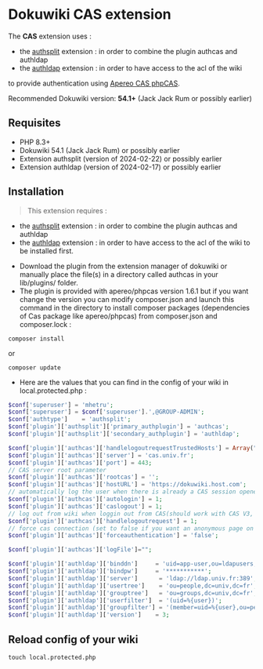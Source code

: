 # Dokuwiki CAS extension

The **CAS** extension uses :
- the [authsplit](https://www.dokuwiki.org/plugin:authsplit) extension : in order to combine the plugin authcas and authldap
- the [authldap](https://www.dokuwiki.org/plugin:authldap) extension : in order to have access to the acl of the wiki

to provide authentication using [Apereo CAS phpCAS](https://github.com/apereo/phpCAS).

Recommended Dokuwiki version: **54.1+** (Jack Jack Rum or possibly earlier)

## Requisites

- PHP 8.3+
- Dokuwiki 54.1 (Jack Jack Rum) or possibly earlier
- Extension authsplit (version of 2024-02-22) or possibly earlier
- Extension authldap (version of 2024-02-17) or possibly earlier

## Installation

> This extension requires :
- the [authsplit](https://www.dokuwiki.org/plugin:authsplit) extension : in order to combine the plugin authcas and authldap
- the [authldap](https://www.dokuwiki.org/plugin:authldap) extension : in order to have access to the acl of the wiki
to be installed first.

* Download the plugin from the extension manager of dokuwiki or manually place the file(s) in a directory called authcas in your lib/plugins/ folder.
* The plugin is provided with apereo/phpcas version 1.6.1 but if you want change the version you can modify composer.json and launch this command in the directory to install composer packages (dependencies of Cas package like apereo/phpcas) from composer.json and composer.lock :
```
composer install
```
or
```
composer update
```
* Here are the values that you can find in the config of your wiki in local.protected.php :

```php
$conf['superuser'] = 'mhetru';
$conf['superuser'] = $conf['superuser'].',@GROUP-ADMIN';
$conf['authtype']    = 'authsplit';
$conf['plugin']['authsplit']['primary_authplugin'] = 'authcas';
$conf['plugin']['authsplit']['secondary_authplugin'] = 'authldap';

$conf['plugin']['authcas']['handlelogoutrequestTrustedHosts'] = Array("");
$conf['plugin']['authcas']['server'] = 'cas.univ.fr';
$conf['plugin']['authcas']['port'] = 443;
// CAS server root parameter
$conf['plugin']['authcas']['rootcas'] = '';
$conf['plugin']['authcas']['hostURL'] = 'https://dokuwiki.host.com';
// automatically log the user when there is already a CAS session opened
$conf['plugin']['authcas']['autologin'] = 1;
$conf['plugin']['authcas']['caslogout'] = 1;
// log out from wiki when loggin out from CAS(should work with CAS V3, experimental)
$conf['plugin']['authcas']['handlelogoutrequest'] = 1;
// force cas connection (set to false if you want an anonymous page on your wiki)
$conf['plugin']['authcas']['forceauthentication'] = 'false';

$conf['plugin']['authcas']['logFile']="";

$conf['plugin']['authldap']['binddn']     = 'uid=app-user,ou=ldapusers,dc=univ,dc=fr';
$conf['plugin']['authldap']['bindpw']     = '***********';
$conf['plugin']['authldap']['server']      = 'ldap://ldap.univ.fr:389'; #instead of the above two settings
$conf['plugin']['authldap']['usertree']    = 'ou=people,dc=univ,dc=fr';
$conf['plugin']['authldap']['grouptree']   = 'ou=groups,dc=univ,dc=fr';
$conf['plugin']['authldap']['userfilter']  = '(uid=%{user})';
$conf['plugin']['authldap']['groupfilter'] = '(member=uid=%{user},ou=people,dc=univ,dc=fr)';
$conf['plugin']['authldap']['version']    = 3;
```


## Reload config of your wiki
```
touch local.protected.php
```

